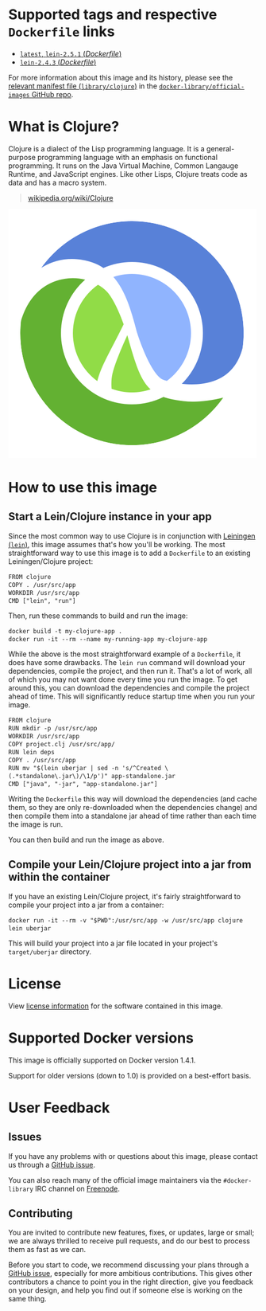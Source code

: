 # Supported tags and respective `Dockerfile` links

- [`latest`, `lein-2.5.1` (*Dockerfile*)](https://github.com/Quantisan/docker-clojure/blob/5c988033c6510c7d91a5f6c7a91b4f63f8f90768/Dockerfile)
- [`lein-2.4.3` (*Dockerfile*)](https://github.com/Quantisan/docker-clojure/blob/30ed1b891ea059a33ca56f04ecf6f467bbbd2362/Dockerfile)

For more information about this image and its history, please see the [relevant
manifest file
(`library/clojure`)](https://github.com/docker-library/official-images/blob/master/library/clojure)
in the [`docker-library/official-images` GitHub
repo](https://github.com/docker-library/official-images).

# What is Clojure?

Clojure is a dialect of the Lisp programming language. It is a general-purpose
programming language with an emphasis on functional programming. It runs on the
Java Virtual Machine, Common Langauge Runtime, and JavaScript engines. Like
other Lisps, Clojure treats code as data and has a macro system.

> [wikipedia.org/wiki/Clojure](http://en.wikipedia.org/wiki/Clojure)

![logo](https://raw.githubusercontent.com/docker-library/docs/master/clojure/logo.png)

# How to use this image

## Start a Lein/Clojure instance in your app

Since the most common way to use Clojure is in conjunction with [Leiningen
(`lein`)](http://leiningen.org/), this image assumes that's how you'll be
working. The most straightforward way to use this image is to add a `Dockerfile`
to an existing Leiningen/Clojure project:

    FROM clojure
    COPY . /usr/src/app
    WORKDIR /usr/src/app
    CMD ["lein", "run"]

Then, run these commands to build and run the image:

    docker build -t my-clojure-app .
    docker run -it --rm --name my-running-app my-clojure-app

While the above is the most straightforward example of a `Dockerfile`, it does
have some drawbacks. The `lein run` command will download your dependencies,
compile the project, and then run it. That's a lot of work, all of which you may
not want done every time you run the image. To get around this, you can download
the dependencies and compile the project ahead of time. This will significantly
reduce startup time when you run your image.

    FROM clojure
    RUN mkdir -p /usr/src/app
    WORKDIR /usr/src/app
    COPY project.clj /usr/src/app/
    RUN lein deps
    COPY . /usr/src/app
    RUN mv "$(lein uberjar | sed -n 's/^Created \(.*standalone\.jar\)/\1/p')" app-standalone.jar
    CMD ["java", "-jar", "app-standalone.jar"]

Writing the `Dockerfile` this way will download the dependencies (and cache
them, so they are only re-downloaded when the dependencies change) and then
compile them into a standalone jar ahead of time rather than each time the image
is run.

You can then build and run the image as above.

## Compile your Lein/Clojure project into a jar from within the container

If you have an existing Lein/Clojure project, it's fairly straightforward to
compile your project into a jar from a container:

    docker run -it --rm -v "$PWD":/usr/src/app -w /usr/src/app clojure lein uberjar

This will build your project into a jar file located in your project's
`target/uberjar` directory.

# License

View [license information](http://clojure.org/license)
for the software contained in this image.

# Supported Docker versions

This image is officially supported on Docker version 1.4.1.

Support for older versions (down to 1.0) is provided on a best-effort basis.

# User Feedback

## Issues

If you have any problems with or questions about this image, please contact us
 through a [GitHub issue](https://github.com/Quantisan/docker-clojure/issues).

You can also reach many of the official image maintainers via the
`#docker-library` IRC channel on [Freenode](https://freenode.net).

## Contributing

You are invited to contribute new features, fixes, or updates, large or small;
we are always thrilled to receive pull requests, and do our best to process them
as fast as we can.

Before you start to code, we recommend discussing your plans 
through a [GitHub issue](https://github.com/Quantisan/docker-clojure/issues), especially for more ambitious
contributions. This gives other contributors a chance to point you in the right
direction, give you feedback on your design, and help you find out if someone
else is working on the same thing.
